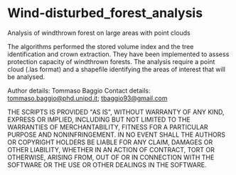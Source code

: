 # Wind-disturbed_forest_analysis
Analysis of windthrown forest on large areas with point clouds

The algorithms performed the stored volume index and the tree identification and crown extraction. They have been implemented to assess protection capacity of windthrown forests. The analysis require a point cloud (.las format) and a shapefile identifying the areas of interest that will be analysed.

Author details: Tommaso Baggio Contact details: tommaso.baggio@phd.unipd.it; tbaggio93@gmail.com


THE SCRIPTS IS PROVIDED "AS IS", WITHOUT WARRANTY OF ANY KIND, EXPRESS OR IMPLIED, 
INCLUDING BUT NOT LIMITED TO THE WARRANTIES OF MERCHANTABILITY, FITNESS FOR A PARTICULAR PURPOSE AND NONINFRINGEMENT. 
IN NO EVENT SHALL THE AUTHORS OR COPYRIGHT HOLDERS BE LIABLE FOR ANY CLAIM, DAMAGES OR OTHER LIABILITY, 
WHETHER IN AN ACTION OF CONTRACT, TORT OR OTHERWISE, ARISING FROM, OUT OF OR IN CONNECTION WITH THE SOFTWARE 
OR THE USE OR OTHER DEALINGS IN THE SOFTWARE.
